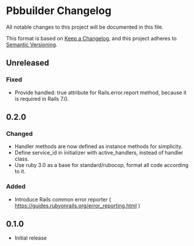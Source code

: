 # Pbbuilder Changelog
All notable changes to this project will be documented in this file.

This format is based on [Keep a Changelog](https://keepachangelog.com/en/1.1.0/), and this project adheres to [Semantic Versioning](https://semver.org/spec/v2.0.0.html).

## Unreleased

### Fixed
- Provide handled: true attribute for Rails.error.report method, because it is  required in Rails 7.0.

## 0.2.0

### Changed

- Handler methods are now defined as instance methods for simplicity.
- Define service_id in initializer with active_handlers, instead of handler class.
- Use ruby 3.0 as a base for standard/rubocop, format all code according to it.

### Added

- Introduce Rails common error reporter ( https://guides.rubyonrails.org/error_reporting.html )

## 0.1.0

- Initial release
